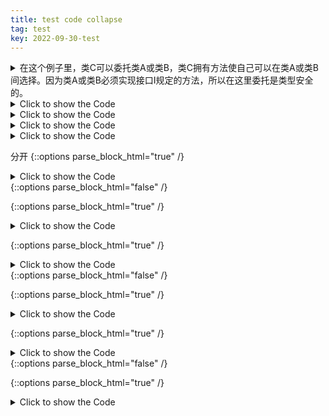 ```yaml
---
title: test code collapse
tag: test
key: 2022-09-30-test
---
```


<details><summary>在这个例子里，类C可以委托类A或类B，类C拥有方法使自己可以在类A或类B间选择。因为类A或类B必须实现接口I规定的方法，所以在这里委托是类型安全的。</summary>
<pre><code>
package Paint;

interface I {
    void f();
    void g();
}

</code></pre>
</details>

<details  markdown="span"><summary>Click to show the Code</summary>
```python
    import os
    ```
</details>

<details  markdown="1"><summary>Click to show the Code</summary>
```python
    import os
    ```
</details>

<details><summary markdown="1">Click to show the Code</summary>
```python
    import os
    ```
</details>

<details><summary markdown="span">Click to show the Code</summary>
```python
    import os
    ```
</details>

分开
{::options parse_block_html="true" /}
<details><summary markdown="1">Click to show the Code</summary>
```python
    import os
    ```
</details>
{::options parse_block_html="false" /}

{::options parse_block_html="true" /}
<details><summary markdown="span">Click to show the Code</summary>
```python
    import os
    ```
</details>


{::options parse_block_html="true" /}
<details  markdown="span"><summary>Click to show the Code</summary>
```python
    import os
    ```
</details>
{::options parse_block_html="false" /}

{::options parse_block_html="true" /}
<details  markdown="span"><summary>Click to show the Code</summary>
```python
    import os
    ```
</details>

{::options parse_block_html="true" /}
<details  markdown="1"><summary>Click to show the Code</summary>
```python
    import os
    ```
</details>
{::options parse_block_html="false" /}

{::options parse_block_html="true" /}
<details  markdown="1"><summary>Click to show the Code</summary>
```python
    import os
    ```
</details>